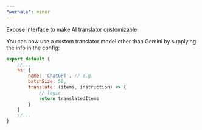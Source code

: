 ```yaml
---
"wuchale": minor
---
```


Expose interface to make AI translator customizable

You can now use a custom translator model other than Gemini
by supplying the info in the config:

```js
export default {
    //...
    ai: {
        name: 'ChatGPT', // e.g.
        batchSize: 50,
        translate: (items, instruction) => {
            // logic
            return translatedItems
        }
    }
    //...
}
```
